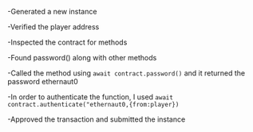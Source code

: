 -Generated a new instance

-Verified the player address

-Inspected the contract for methods

-Found password() along with other methods

-Called the method using `await contract.password()` and it returned the password ethernaut0

-In order to authenticate the function, I used `await contract.authenticate("ethernaut0,{from:player})`

-Approved the transaction and submitted the instance 
